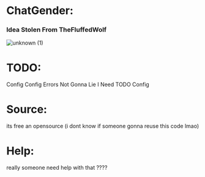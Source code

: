 # ChatGender:
### Idea Stolen From TheFluffedWolf
![unknown (1)](https://user-images.githubusercontent.com/94248011/153768782-30c10872-5bd7-4681-9b27-095d70f6f3c6.png)

# TODO:
Config 
Config Errors
Not Gonna Lie I Need TODO Config

# Source:
its free an opensource 
(i dont know if someone gonna reuse this code lmao)

# Help:
really someone need help
with that ????
